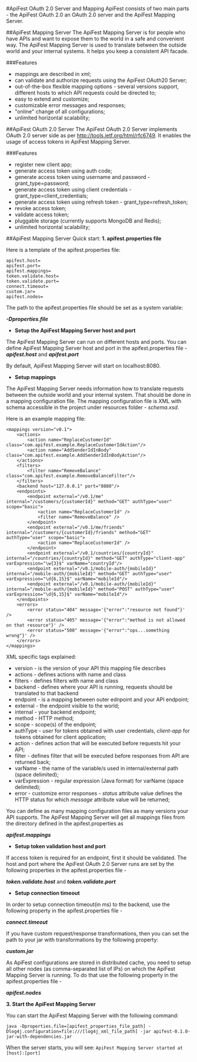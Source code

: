 #ApiFest OAuth 2.0 Server and Mapping
ApiFest consists of two main parts - the ApiFest OAuth 2.0 an OAuth 2.0 server and the ApiFest Mapping Server.

##ApiFest Mapping Server
The ApiFest Mapping Server is for people who have APIs and want to expose them to the world in a safe and convenient way.
The ApiFest Mapping Server is used to translate between the outside world and your internal systems. It helps you keep a consistent API facade.

###Features
- mappings are described in xml;
- can validate and authorize requests using the ApiFest OAuth20 Server;
- out-of-the-box flexible mapping options - several versions support, different hosts to which API requests could be directed to;
- easy to extend and customize;
- customizable error messages and responses;
- "online" change of all configurations;
- unlimited horizontal scalability;


##ApiFest OAuth 2.0 Server
The ApiFest OAuth 2.0 Server implements OAuth 2.0 server side as per http://tools.ietf.org/html/rfc6749.
It enables the usage of access tokens in ApiFest Mapping Server.

###Features
- register new client app;
- generate access token using auth code;
- generate access token using username and password - grant_type=password;
- generate access token using client credentials - grant_type=client_credentials;
- generate access token using refresh token - grant_type=refresh_token;
- revoke access token;
- validate access token;
- pluggable storage (currently supports MongoDB and Redis);
- unlimited horizontal scalability;


##ApiFest Mapping Server Quick start:
**1. apifest.properties file**

Here is a template of the apifest.properties file:
```
apifest.host=
apifest.port=
apifest.mappings=
token.validate.host=
token.validate.port=
connect.timeout=
custom.jar=
apifest.nodes=
```

The path to the apifest.properties file should be set as a system variable:

***-Dproperties.file***

* **Setup the ApiFest Mapping Server host and port**

The ApiFest Mapping Server can run on different hosts and ports.
You can define ApiFest Mapping Server host and port in the apifest.properties file -
***apifest.host*** and ***apifest.port***

By default, ApiFest Mapping Server will start on localhost:8080.

* **Setup mappings**

The ApiFest Mapping Server needs information how to translate requests between the outside world and your internal system.
That should be done in a mapping configuration file. 
The mapping configuration file is XML with schema accessible in the project under resources folder - *schema.xsd*.

Here is an example mapping file:
```
<mappings version="v0.1">
    <actions>
        <action name="ReplaceCustomerId" class="com.apifest.example.ReplaceCustomerIdAction"/>
        <action name="AddSenderIdInBody" class="com.apifest.example.AddSenderIdInBodyAction"/>
    </actions>
    <filters>
        <filter name="RemoveBalance" class="com.apifest.example.RemoveBalanceFilter"/>
    </filters>
    <backend host="127.0.0.1" port="8080"/>
    <endpoints>
        <endpoint external="/v0.1/me" internal="/customers/{customerId}" method="GET" authType="user" scope="basic">
            <action name="ReplaceCustomerId" />
            <filter name="RemoveBalance" />
        </endpoint>
        <endpoint external="/v0.1/me/friends" internal="/customers/{customerId}/friends" method="GET" authType="user" scope="basic">
            <action name="ReplaceCustomerId" />
        </endpoint>
        <endpoint external="/v0.1/countries/{countryId}" internal="/countries/{countryId}" method="GET" authType="client-app" varExpression="\w{3}$" varName="countryId"/>
        <endpoint external="/v0.1/mobile-auth/{mobileId}" internal="/mobile-auth/{mobileId}" method="GET" authType="user" varExpression="\d{6,15}$" varName="mobileId"/>
        <endpoint external="/v0.1/mobile-auth/{mobileId}" internal="/mobile-auth/{mobileId}" method="POST" authType="user" varExpression="\d{6,15}$" varName="mobileId"/>
    </endpoints>
    <errors>
        <error status="404" message='{"error":"resource not found"}' />
        <error status="405" message='{"error":"method is not allowed on that resource"}' />
        <error status="500" message='{"error":"ops...something wrong"}' />
    </errors>
</mappings>
```

XML specific tags explained:

- version - is the version of your API this mapping file describes
- actions - defines actions with name and class
- filters - defines filters with name and class
- backend - defines where your API is running, requests should be translated to that backend 
- endpoint - is a mapping between outer ednpoint and your API endpoint;
- external - the endpoint visible to the world;
- internal - your backend endpoint;
- method - HTTP method;
- scope - scope(s) of the endpoint;
- authType - *user* for tokens obtained with user credentials, *client-app* for tokens obtained for client application;
- action - defines action that will be executed before requests hit your API;
- filter - defines filter that will be executed before responses from API are returned back;
- varName - the name of the variable/s used in internal/external path (space delimited);
- varExpression - regular expression (Java format) for varName (space delimited);
- error - customize error responses - *status* attribute value defines the HTTP status for which *message* attribute value will be returned;

You can define as many mapping configuration files as many versions your API supports.
The ApiFest Mapping Server will get all mappings files from the directory defined in the apifest.properties as 

***apifest.mappings***

* **Setup token validation host and port**

If access token is required for an endpoint, first it should be validated. The host and port where the ApiFest OAuth 2.0 Server runs are set by the following properties in the apifest.properties file -

***token.validate.host*** and ***token.validate.port*** 

* **Setup connection timeout**

In order to setup connection timeout(in ms) to the backend, use the following property in the apifest.properties file -

***connect.timeout***

If you have custom request/response transformations, then you can set the path to your jar with transformations by the 
following property:
   
***custom.jar***

As ApiFest configurations are stored in distributed cache, you need to setup all other nodes (as comma-separated list of 
IPs) on which the ApiFest Mapping Server is running. To do that use the following property in the apifest.properties file -

***apifest.nodes***
 

**3. Start the ApiFest Mapping Server**

You can start the ApiFest Mapping Server with the following command:

```java -Dproperties.file=[apifest_properties_file_path] -Dlog4j.configuration=file:///[log4j_xml_file_path] -jar apifest-0.1.0-jar-with-dependencies.jar```

When the server starts, you will see:
```ApiFest Mapping Server started at [host]:[port]```